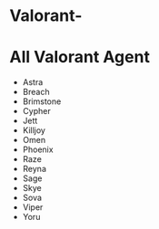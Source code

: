 # Valorant-
<!DOCTYPE html>
<html lang="en">
<head>
    <meta charset="UTF-8">
    <meta http-equiv="X-UA-Compatible" content="IE=edge">
    <meta name="viewport" content="width=device-width, initial-scale=1.0">
    <link rel="stylesheet" href="Valorant">
    <title>Valorant Agents </title>
</head>
<body>
    <h1>All Valorant Agent</h1>
    <ul>
        <li>Astra</li>
        <li>Breach</li>
        <li>Brimstone</li>
        <li>Cypher</li>
        <li>Jett</li>
        <li>Killjoy</li>
        <li>Omen</li>
        <li>Phoenix</li>
        <li>Raze</li>
        <li>Reyna</li>
        <li>Sage</li>
        <li>Skye</li>
        <li>Sova</li>
        <li>Viper</li>
        <li>Yoru</li>
    </ul>
    
</body>
</html>